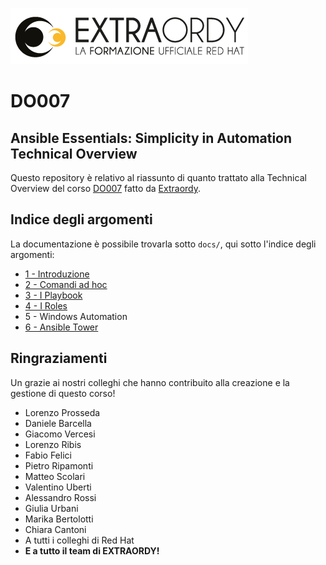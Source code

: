 
![Extraordy](img/extraordy.png)

# DO007
## Ansible Essentials: Simplicity in Automation Technical Overview

Questo repository è relativo al riassunto di quanto trattato alla Technical Overview del corso [DO007](do007.it) fatto da [Extraordy](extraordy.it).

## Indice degli argomenti

La documentazione è possibile trovarla sotto `docs/`, qui sotto l'indice degli argomenti:

- [1 - Introduzione](docs/1_Introduzione/README.md)
- [2 - Comandi ad hoc](docs/2_Comandi_adhoc/README.md)
- [3 - I Playbook](docs/3_Playbook/README.md)
- [4 - I Roles](docs/4_Roles/README.md)
- 5 - Windows Automation
- [6 - Ansible Tower](docs/6_Ansible_Tower/README.md)


## Ringraziamenti

Un grazie ai nostri colleghi che hanno contribuito alla creazione e la gestione di questo corso!

  - Lorenzo Prosseda
  - Daniele Barcella
  - Giacomo Vercesi
  - Lorenzo Ribis
  - Fabio Felici
  - Pietro Ripamonti
  - Matteo Scolari
  - Valentino Uberti
  - Alessandro Rossi
  - Giulia Urbani
  - Marika Bertolotti
  - Chiara Cantoni
  - A tutti i colleghi di Red Hat
  - **E a tutto il team di EXTRAORDY!**
